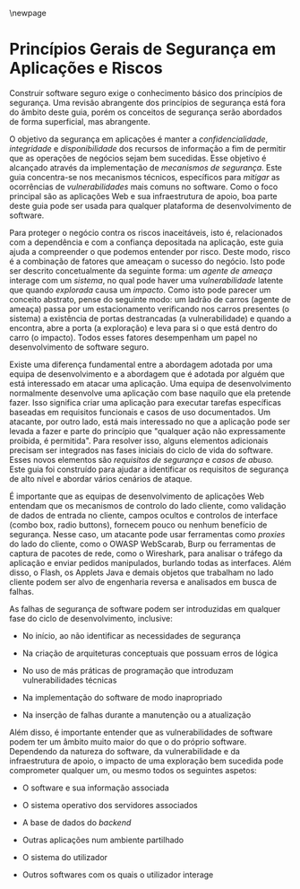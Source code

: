 \newpage
# Princípios Gerais de Segurança em Aplicações e Riscos

Construir software seguro exige o conhecimento básico dos princípios de
segurança. Uma revisão abrangente dos princípios de segurança está fora
do âmbito deste guia, porém os conceitos de segurança serão abordados de
forma superficial, mas abrangente.

O objetivo da segurança em aplicações é manter a *confidencialidade*,
*integridade* e *disponibilidade* dos recursos de informação a fim de
permitir que as operações de negócios sejam bem sucedidas. Esse objetivo
é alcançado através da implementação de *mecanismos de segurança*. Este
guia concentra-se nos mecanismos técnicos, específicos para *mitigar* as
ocorrências de *vulnerabilidades* mais comuns no software. Como o foco
principal são as aplicações Web e sua infraestrutura de apoio, boa parte
deste guia pode ser usada para qualquer plataforma de desenvolvimento de
software.

Para proteger o negócio contra os riscos inaceitáveis, isto é,
relacionados com a dependência e com a confiança depositada na
aplicação, este guia ajuda a compreender o que podemos entender por
risco. Deste modo, risco é a combinação de fatores que ameaçam o sucesso
do negócio. Isto pode ser descrito concetualmente da seguinte forma: um
*agente de ameaça* interage com um *sistema*, no qual pode haver uma
*vulnerabilidade* latente que quando *explorada* causa um *impacto*.
Como isto pode parecer um conceito abstrato, pense do seguinte modo: um
ladrão de carros (agente de ameaça) passa por um estacionamento
verificando nos carros presentes (o sistema) a existência de portas
destrancadas (a vulnerabilidade) e quando a encontra, abre a porta (a
exploração) e leva para si o que está dentro do carro (o impacto). Todos
esses fatores desempenham um papel no desenvolvimento de software
seguro.

Existe uma diferença fundamental entre a abordagem adotada por uma
equipa de desenvolvimento e a abordagem que é adotada por alguém que
está interessado em atacar uma aplicação. Uma equipa de desenvolvimento
normalmente desenvolve uma aplicação com base naquilo que ela pretende
fazer. Isso significa criar uma aplicação para executar tarefas
específicas baseadas em requisitos funcionais e casos de uso
documentados. Um atacante, por outro lado, está mais interessado no que
a aplicação pode ser levada a fazer e parte do princípio que \"qualquer
ação não expressamente proibida, é permitida\". Para resolver isso,
alguns elementos adicionais precisam ser integrados nas fases iniciais
do ciclo de vida do software. Esses novos elementos são *requisitos de
segurança* e *casos de abuso.* Este guia foi construído para ajudar a
identificar os requisitos de segurança de alto nível e abordar vários
cenários de ataque.

É importante que as equipas de desenvolvimento de aplicações Web
entendam que os mecanismos de controlo do lado cliente, como validação
de dados de entrada no cliente, campos ocultos e controlos de interface
(combo box, radio buttons), fornecem pouco ou nenhum benefício de
segurança. Nesse caso, um atacante pode usar ferramentas como *proxies*
do lado do cliente, como o OWASP WebScarab, Burp ou ferramentas de
captura de pacotes de rede, como o Wireshark, para analisar o tráfego da
aplicação e enviar pedidos manipulados, burlando todas as interfaces.
Além disso, o Flash, os Applets Java e demais objetos que trabalham no
lado cliente podem ser alvo de engenharia reversa e analisados em busca
de falhas.

As falhas de segurança de software podem ser introduzidas em qualquer
fase do ciclo de desenvolvimento, inclusive:

-   No início, ao não identificar as necessidades de segurança

-   Na criação de arquiteturas conceptuais que possuam erros de lógica

-   No uso de más práticas de programação que introduzam
    vulnerabilidades técnicas

-   Na implementação do software de modo inapropriado

-   Na inserção de falhas durante a manutenção ou a atualização

Além disso, é importante entender que as vulnerabilidades de software
podem ter um âmbito muito maior do que o do próprio software. Dependendo
da natureza do software, da vulnerabilidade e da infraestrutura de
apoio, o impacto de uma exploração bem sucedida pode comprometer
qualquer um, ou mesmo todos os seguintes aspetos:

-   O software e sua informação associada

-   O sistema operativo dos servidores associados

-   A base de dados do *backend*

-   Outras aplicações num ambiente partilhado

-   O sistema do utilizador

-   Outros softwares com os quais o utilizador interage
